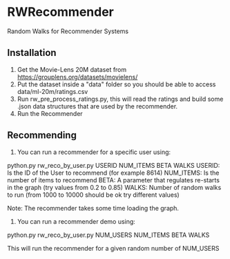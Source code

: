 # RWRecommender
Random Walks for Recommender Systems

## Installation

1. Get the Movie-Lens 20M dataset from https://grouplens.org/datasets/movielens/
2. Put the dataset inside a "data" folder so you should be able to access data/ml-20m/ratings.csv
3. Run rw_pre_process_ratings.py, this will read the ratings and build some .json data structures that are used by the recommender.
4. Run the Recommender

## Recommending

1. You can run a recommender for a specific user using:

python.py rw_reco_by_user.py USERID NUM_ITEMS BETA WALKS
USERID: Is the ID of the User to recommend (for example 8614)
NUM_ITEMS: Is the number of items to recommend
BETA: A parameter that regulates re-starts in the graph (try values from 0.2 to 0.85)
WALKS: Number of random walks to run (from 1000 to 10000 should be ok try different values)

Note: The recommender takes some time loading the graph.

1. You can run a recommender demo using:

python.py rw_reco_by_user.py NUM_USERS NUM_ITEMS BETA WALKS

This will run the recommender for a given random number of NUM_USERS
